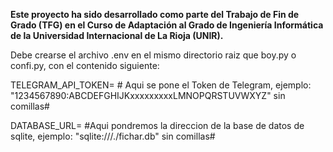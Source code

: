 **Este proyecto ha sido desarrollado como parte del Trabajo de Fin de Grado (TFG) en el Curso de Adaptación al Grado de Ingeniería Informática de la Universidad Internacional de La Rioja (UNIR).**

Debe crearse el archivo .env en el mismo directorio raiz que boy.py o confi.py, con el contenido siguiente:

TELEGRAM_API_TOKEN= # Aqui se pone el Token de Telegram, ejemplo: "1234567890:ABCDEFGHIJKxxxxxxxxxLMNOPQRSTUVWXYZ" sin comillas#

DATABASE_URL= #Aqui pondremos la direccion de la base de datos de sqlite, ejemplo: "sqlite:///./fichar.db" sin comillas#
